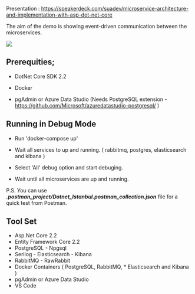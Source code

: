 Presentation : https://speakerdeck.com/suadev/microservice-architecture-and-implementation-with-asp-dot-net-core

The aim of the demo is showing event-driven communication between the microservices. 

<img src="https://speakerd.s3.amazonaws.com/presentations/d74133b1f0d1409ab6093806e005f64e/preview_slide_17.jpg" />

## Prerequities;

* DotNet Core SDK 2.2

* Docker

* pgAdmin or Azure Data Studio (Needs PostgreSQL extension - https://github.com/Microsoft/azuredatastudio-postgresql/ )


## Running in Debug Mode

* Run 'docker-compose up'

* Wait all services to up and running. ( rabbitmq, postgres, elasticsearch and kibana )

* Select 'All' debug option and start debuging.

* Wait until all microservices are up and running.


P.S. You can use ***.postman_project/Dotnet_Istanbul.postman_collection.json*** file for a quick test from Postman.

## Tool Set

* Asp.Net Core 2.2 
* Entity Framework Core 2.2
* PostgreSQL - Npgsql
* Serilog - Elasticsearch - Kibana
* RabbitMQ - RawRabbit
* Docker Containers ( PostgreSQL, RabbitMQ, * Elasticsearch and Kibana )
* pgAdmin or Azure Data Studio
* VS Code

